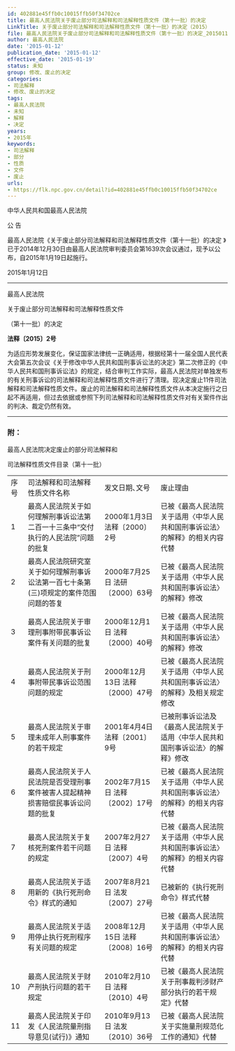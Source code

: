 ```yaml
---
id: 402881e45ffb0c10015ffb50f34702ce
title: 最高人民法院关于废止部分司法解释和司法解释性质文件（第十一批）的决定
LinkTitle: 关于废止部分司法解释和司法解释性质文件（第十一批）的决定（2015）
file: 最高人民法院关于废止部分司法解释和司法解释性质文件（第十一批）的决定_20150112_402881e45ffb0c10015ffb50f34702ce.docx
author: 最高人民法院
date: '2015-01-12'
publication_date: '2015-01-12'
effective_date: '2015-01-19'
status: 未知
group: 修改、废止的决定
categories:
- 司法解释
- 修改、废止的决定
tags:
- 最高人民法院
- 未知
- 解释
- 决定
years:
- 2015年
keywords:
- 司法解释
- 部分
- 性质
- 文件
- 废止
urls:
- https://flk.npc.gov.cn/detail?id=402881e45ffb0c10015ffb50f34702ce
---
```


中华人民共和国最高人民法院

公 告

最高人民法院《关于废止部分司法解释和司法解释性质文件（第十一批）的决定 》已于2014年12月30日由最高人民法院审判委员会第1639次会议通过，现予以公布，自2015年1月19日起施行。

2015年1月12日

---

最高人民法院

关于废止部分司法解释和司法解释性质文件

（第十一批）的决定

**法释〔2015〕2号**

为适应形势发展变化，保证国家法律统一正确适用，根据经第十一届全国人民代表大会第五次会议《关于修改中华人民共和国刑事诉讼法的决定》第二次修正的《中华人民共和国刑事诉讼法》的规定，结合审判工作实际，最高人民法院对单独发布的有关刑事诉讼的司法解释和司法解释性质文件进行了清理。现决定废止11件司法解释和司法解释性质文件。废止的司法解释和司法解释性质文件从本决定施行之日起不再适用，但过去依据或参照下列司法解释和司法解释性质文件对有关案件作出的判决、裁定仍然有效。

---

### 附：

最高人民法院决定废止的部分司法解释和

司法解释性质文件目录（第十一批）

|  |  |  |  |
| --- | --- | --- | --- |
| 序号 | 司法解释和司法解释性质文件名称 | 发文日期､文号 | 废止理由 |
| 1 | 最高人民法院关于如何理解刑事诉讼法第二百一十三条中“交付执行的人民法院”问题的批复 | 2000年1月3日  法释〔2000〕2号 | 已被《最高人民法院关于适用〈中华人民共和国刑事诉讼法〉的解释》的相关内容代替 |
| 2 | 最高人民法院研究室关于如何理解刑事诉讼法第一百七十条第(三)项规定的案件范围问题的答复 | 2000年7月25日  法研〔2000〕63号 | 已被《最高人民法院关于适用〈中华人民共和国刑事诉讼法〉的解释》修改 |
| 3 | 最高人民法院关于审理刑事附带民事诉讼案件有关问题的批复 | 2000年12月1日  法释〔2000〕40号 | 已被《最高人民法院关于适用〈中华人民共和国刑事诉讼法〉的解释》修改 |
| 4 | 最高人民法院关于刑事附带民事诉讼范围问题的规定 | 2000年12月13日  法释〔2000〕47号 | 已被《最高人民法院关于适用〈中华人民共和国刑事诉讼法〉的解释》及相关规定修改 |
| 5 | 最高人民法院关于审理未成年人刑事案件的若干规定 | 2001年4月4日  法释〔2001〕9号 | 已被刑事诉讼法及《最高人民法院关于适用〈中华人民共和国刑事诉讼法〉的解释》修改 |
| 6 | 最高人民法院关于人民法院是否受理刑事案件被害人提起精神损害赔偿民事诉讼问题的批复 | 2002年7月15日  法释〔2002〕17号 | 已被《最高人民法院关于适用〈中华人民共和国刑事诉讼法〉的解释》的相关内容代替 |
| 7 | 最高人民法院关于复核死刑案件若干问题的规定 | 2007年2月27日  法释〔2007〕4号 | 已被《最高人民法院关于适用〈中华人民共和国刑事诉讼法〉的解释》的相关内容代替 |
| 8 | 最高人民法院关于适用新的《执行死刑命令》样式的通知 | 2007年8月21日  法发〔2007〕27号 | 已被新的《执行死刑命令》样式代替 |
| 9 | 最高人民法院关于适用停止执行死刑程序有关问题的规定 | 2008年12月15日  法释〔2008〕16号 | 已被《最高人民法院关于适用〈中华人民共和国刑事诉讼法〉的解释》的相关内容代替 |
| 10 | 最高人民法院关于财产刑执行问题的若干规定 | 2010年2月10日  法释〔2010〕4号 | 已被《最高人民法院关于刑事裁判涉财产部分执行的若干规定》代替 |
| 11 | 最高人民法院关于印发《人民法院量刑指导意见(试行)》通知 | 2010年9月13日  法发〔2010〕36号 | 已被《最高人民法院关于实施量刑规范化工作的通知》代替 |
